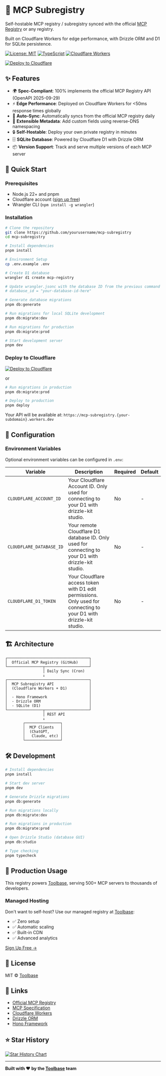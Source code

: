 # 🚀 MCP Subregistry

Self-hostable MCP registry / subregistry synced with the official [MCP Registry](https://github.com/modelcontextprotocol/registry) or any registry.

Built on Cloudflare Workers for edge performance, with Drizzle ORM and D1 for SQLite persistence.

[![License: MIT](https://img.shields.io/badge/License-MIT-yellow.svg)](https://opensource.org/licenses/MIT)
[![TypeScript](https://img.shields.io/badge/TypeScript-5.7-blue)](https://www.typescriptlang.org/)
[![Cloudflare Workers](https://img.shields.io/badge/Cloudflare-Workers-orange)](https://workers.cloudflare.com/)

[![Deploy to Cloudflare](https://deploy.workers.cloudflare.com/button)](https://deploy.workers.cloudflare.com/?url=https://github.com/Toolbase-AI/mcp-subregistry)

## ✨ Features

- 🌍 **Spec-Compliant**: 100% implements the official MCP Registry API (OpenAPI 2025-09-29)
- ⚡ **Edge Performance**: Deployed on Cloudflare Workers for <50ms response times globally
- 🔄 **Auto-Sync**: Automatically syncs from the official MCP registry daily
- 🎨 **Extensible Metadata**: Add custom fields using reverse-DNS namespacing
- 🔒 **Self-Hostable**: Deploy your own private registry in minutes
- 🗄️ **SQLite Database**: Powered by Cloudflare D1 with Drizzle ORM
- 📦 **Version Support**: Track and serve multiple versions of each MCP server

## 🚀 Quick Start

### Prerequisites

- Node.js 22+ and pnpm
- Cloudflare account ([sign up free](https://dash.cloudflare.com/sign-up))
- Wrangler CLI (`npm install -g wrangler`)

### Installation

```bash
# Clone the repository
git clone https://github.com/yourusername/mcp-subregistry
cd mcp-subregistry

# Install dependencies
pnpm install

# Environment Setup
cp .env.example .env

# Create D1 database
wrangler d1 create mcp-registry

# Update wrangler.jsonc with the database ID from the previous command
# database_id = "your-database-id-here"

# Generate database migrations
pnpm db:generate

# Run migrations for local SQLite development
pnpm db:migrate:dev

# Run migrations for production
pnpm db:migrate:prod

# Start development server
pnpm dev
```

### Deploy to Cloudflare

[![Deploy to Cloudflare](https://deploy.workers.cloudflare.com/button)](https://deploy.workers.cloudflare.com/?url=https://github.com/Toolbase-AI/mcp-subregistry)

or

```bash
# Run migrations in production
pnpm db:migrate:prod

# Deploy to production
pnpm deploy
```

Your API will be available at: `https://mcp-subregistry.{your-subdomain}.workers.dev`

## 🔧 Configuration

### Environment Variables

Optional environment variables can be configured in `.env`:

| Variable | Description | Required | Default |
|----------|-------------|----------|---------|
| `CLOUDFLARE_ACCOUNT_ID` | Your Cloudflare Account ID. Only used for connecting to your D1 with drizzle-kit studio. | No | - |
| `CLOUDFLARE_DATABASE_ID` | Your remote Cloudflare D1 database ID. Only used for connecting to your D1 with drizzle-kit studio. | No | - |
| `CLOUDFLARE_D1_TOKEN` | Your Cloudflare access token with D1 edit permissions. Only used for connecting to your D1 with drizzle-kit studio. | No | - |

## 🏗️ Architecture

```
┌─────────────────────────────────────┐
│  Official MCP Registry (GitHub)     │
└────────────────┬────────────────────┘
                 │ Daily Sync (Cron)
                 ↓
┌─────────────────────────────────────┐
│  MCP Subregistry API                │
│  (Cloudflare Workers + D1)          │
│                                     │
│  - Hono Framework                   │
│  - Drizzle ORM                      │
│  - SQLite (D1)                      │
└────────────────┬────────────────────┘
                 │ REST API
                 ↓
        ┌────────────────┐
        │  MCP Clients   │
        │  (ChatGPT,     │
        │   Claude, etc) │
        └────────────────┘
```

## 🛠️ Development

```bash
# Install dependencies
pnpm install

# Start dev server
pnpm dev

# Generate Drizzle migrations
pnpm db:generate

# Run migrations locally
pnpm db:migrate:dev

# Run migrations in production
pnpm db:migrate:prod

# Open Drizzle Studio (database GUI)
pnpm db:studio

# Type checking
pnpm typecheck
```


## 🏢 Production Usage

This registry powers [Toolbase](https://gettoolbase.ai), serving 500+ MCP servers to thousands of developers.

### Managed Hosting

Don't want to self-host? Use our managed registry at [Toolbase](https://gettoolbase.ai):
- ✅ Zero setup
- ✅ Automatic scaling
- ✅ Built-in CDN
- ✅ Advanced analytics

[Sign Up Free →](https://gettoolbase.ai)

## 📄 License

MIT © [Toolbase](https://gettoolbase.ai)

## 🔗 Links

- [Official MCP Registry](https://github.com/modelcontextprotocol/registry)
- [MCP Specification](https://modelcontextprotocol.io)
- [Cloudflare Workers](https://workers.cloudflare.com/)
- [Drizzle ORM](https://orm.drizzle.team/)
- [Hono Framework](https://hono.dev/)

## ⭐ Star History

[![Star History Chart](https://api.star-history.com/svg?repos=yourusername/mcp-registry-api&type=Date)](https://star-history.com/#yourusername/mcp-registry-api&Date)

---

**Built with ❤️ by the [Toolbase](https://gettoolbase.ai) team**
